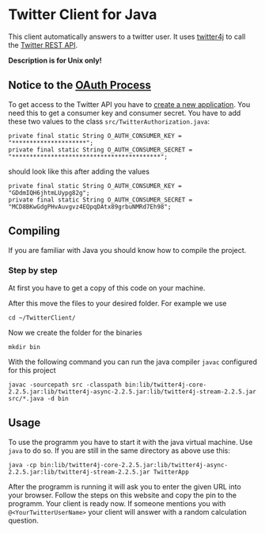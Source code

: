 Twitter Client for Java
=============

This client automatically answers to a twitter user.
It uses [twitter4j](https://github.com/yusuke/twitter4j) to call the [Twitter REST API](https://dev.twitter.com/docs/api).

**Description is for Unix only!**

Notice to the [OAuth Process](https://dev.twitter.com/docs/auth/oauth)
-------

To get access to the Twitter API you have to [create a new application](https://dev.twitter.com/apps/new). You need this to get a consumer key and consumer secret.
You have to add these two values to the class `src/TwitterAuthorization.java`:

    private final static String O_AUTH_CONSUMER_KEY = "*********************";
    private final static String O_AUTH_CONSUMER_SECRET = "******************************************";

should look like this after adding the values

    private final static String O_AUTH_CONSUMER_KEY = "GDdmIQH6jhtmLUypg82g";
    private final static String O_AUTH_CONSUMER_SECRET = "MCD8BKwGdgPHvAuvgvz4EQpqDAtx89grbuNMRd7Eh98";


Compiling
-------

If you are familiar with Java you should know how to compile the project.

### Step by step

At first you have to get a copy of this code on your machine. 

After this move the files to your desired folder. For example we use

    cd ~/TwitterClient/

Now we create the folder for the binaries

    mkdir bin

With the following command you can run the java compiler `javac` configured 
for this project

    javac -sourcepath src -classpath bin:lib/twitter4j-core-2.2.5.jar:lib/twitter4j-async-2.2.5.jar:lib/twitter4j-stream-2.2.5.jar src/*.java -d bin

Usage
-------

To use the programm you have to start it with the java virtual machine. Use `java` to do so.
If you are still in the same directory as above use this:

    java -cp bin:lib/twitter4j-core-2.2.5.jar:lib/twitter4j-async-2.2.5.jar:lib/twitter4j-stream-2.2.5.jar TwitterApp

After the programm is running it will ask you to enter the given URL into your browser. Follow the steps on this website and copy the pin to the programm.
Your client is ready now. If someone mentions you with `@<YourTwitterUserName>` your client will answer with a random calculation question.
